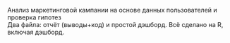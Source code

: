 Анализ маркетинговой кампании на основе данных пользователей и проверка гипотез
<br>
Два файла: отчёт (выводы+код) и простой дэшборд.
Всё сделано на R, включая дэшборд.
